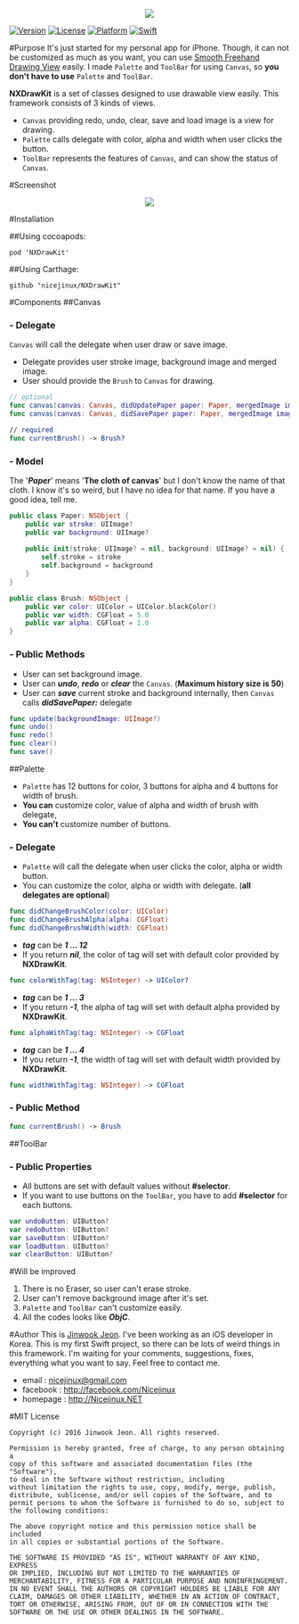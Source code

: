 
<p align="center">
  <img src="images/logo.jpg"/>
</p>



[![Version](https://img.shields.io/cocoapods/v/NXDrawKit.svg?style=flat)](http://cocoapods.org/pods/NXDrawKit)
[![License](https://img.shields.io/badge/license-MIT-yellow.svg)](http://cocoapods.org/pods/NXDrawKit)
[![Platform](https://img.shields.io/cocoapods/p/NXDrawKit.svg?style=flat)](http://cocoapods.org/pods/NXDrawKit)
[![Swift](https://img.shields.io/badge/Swift-2.2-green.svg)](http://cocoapods.org/pods/NXDrawKit)

#Purpose
It's just started for my personal app for iPhone.
Though, it can not be customized as much as you want, you can use [Smooth Freehand Drawing View](http://code.tutsplus.com/tutorials/ios-sdk_freehand-drawing--mobile-13164) easily.
I made `Palette` and `ToolBar` for using `Canvas`, so **you don't have to use** `Palette` and `ToolBar`.

**NXDrawKit** is a set of classes designed to use drawable view easily. 
This framework consists of 3 kinds of views.
 - `Canvas` providing redo, undo, clear, save and load image is a view  for drawing.
 - `Palette` calls delegate with color, alpha and width when user clicks the button.
 - `ToolBar` represents the features of `Canvas`, and can show the status of `Canvas`.



#Screenshot
<p align="center">
  <img src="images/screenShot.gif" border="black"/>
</p>



#Installation

##Using cocoapods:
```
pod 'NXDrawKit'
```

##Using Carthage:
```
github "nicejinux/NXDrawKit"
```


#Components
##Canvas 
### - Delegate
`Canvas` will call the delegate when user draw or save image.  
- Delegate provides user stroke image, background image and merged image. 
- User should provide the `Brush` to `Canvas` for drawing.

```swift
// optional
func canvas(canvas: Canvas, didUpdatePaper paper: Paper, mergedImage image: UIImage?)
func canvas(canvas: Canvas, didSavePaper paper: Paper, mergedImage image: UIImage?)

// required
func currentBrush() -> Brush?
```

### - Model
The '***Paper***' means '**The cloth of canvas**' but I don't know the name of that cloth.
I know it's so weird, but I have no idea for that name.
If you have a good idea, tell me.

```swift
public class Paper: NSObject {
    public var stroke: UIImage?
    public var background: UIImage?
    
    public init(stroke: UIImage? = nil, background: UIImage? = nil) {
        self.stroke = stroke
        self.background = background
    }
}

public class Brush: NSObject {
    public var color: UIColor = UIColor.blackColor()
    public var width: CGFloat = 5.0
    public var alpha: CGFloat = 1.0
}
```


### - Public Methods
 - User can set background image.
 - User can ***undo***, ***redo*** or ***clear*** the `Canvas`. (**Maximum history size is 50**)
 - User can ***save*** current stroke and background internally, then `Canvas` calls ***didSavePaper:*** delegate

```swift
func update(backgroundImage: UIImage?)
func undo()
func redo()
func clear()
func save() 
```

##Palette 
 - `Palette` has 12 buttons for color, 3 buttons for alpha and 4 buttons for width of brush.
 - **You can** customize color, value of alpha and width of brush with delegate, 
 - **You can't** customize number of buttons.

### - Delegate
 - `Palette` will call the delegate when user clicks the color, alpha or width button.
 - You can customize the color, alpha or width with delegate. (**all delegates are optional**)

```swift
func didChangeBrushColor(color: UIColor)
func didChangeBrushAlpha(alpha: CGFloat)
func didChangeBrushWidth(width: CGFloat)
```

 - ***tag*** can be ***1 ... 12*** 
 - If you return ***nil***, the color of tag will set with default color provided by **NXDrawKit**.

```swift
func colorWithTag(tag: NSInteger) -> UIColor?
```

 - ***tag*** can be ***1 ... 3***
 - If you return ***-1***, the alpha of tag will set with default alpha provided by **NXDrawKit**.

```swift
func alphaWithTag(tag: NSInteger) -> CGFloat
```

 - ***tag*** can be ***1 ... 4***
 - If you return ***-1***, the width of tag will set with default width provided by **NXDrawKit**.

```swift
func widthWithTag(tag: NSInteger) -> CGFloat

```


### - Public Method

```swift
func currentBrush() -> Brush
```

##ToolBar
### - Public Properties
 - All buttons are set with default values without **#selector**.
 - If you want to use buttons on the `ToolBar`, you have to add **#selector** for each buttons.
```swift
var undoButton: UIButton?
var redoButton: UIButton?
var saveButton: UIButton?
var loadButton: UIButton?
var clearButton: UIButton?
```


#Will be improved
1. There is no Eraser, so user can't erase stroke.
2. User can't remove background image after it's set.
3. `Palette` and `ToolBar` can't customize easily.
4. All the codes looks like ***ObjC***.



#Author
This is [Jinwook Jeon](http://Nicejinux.NET). 
I've been working as an iOS developer in Korea. 
This is my first Swift project, so there can be lots of weird things in this framework.
I'm waiting for your comments, suggestions, fixes, everything what you want to say.
Feel free to contact me.

 - email : nicejinux@gmail.com
 - facebook : http://facebook.com/Nicejinux
 - homepage : http://Nicejinux.NET


#MIT License

	Copyright (c) 2016 Jinwook Jeon. All rights reserved.

	Permission is hereby granted, free of charge, to any person obtaining a
	copy of this software and associated documentation files (the "Software"),
	to deal in the Software without restriction, including
	without limitation the rights to use, copy, modify, merge, publish,
	distribute, sublicense, and/or sell copies of the Software, and to
	permit persons to whom the Software is furnished to do so, subject to
	the following conditions:

	The above copyright notice and this permission notice shall be included
	in all copies or substantial portions of the Software.

	THE SOFTWARE IS PROVIDED "AS IS", WITHOUT WARRANTY OF ANY KIND, EXPRESS
	OR IMPLIED, INCLUDING BUT NOT LIMITED TO THE WARRANTIES OF
	MERCHANTABILITY, FITNESS FOR A PARTICULAR PURPOSE AND NONINFRINGEMENT.
	IN NO EVENT SHALL THE AUTHORS OR COPYRIGHT HOLDERS BE LIABLE FOR ANY
	CLAIM, DAMAGES OR OTHER LIABILITY, WHETHER IN AN ACTION OF CONTRACT,
	TORT OR OTHERWISE, ARISING FROM, OUT OF OR IN CONNECTION WITH THE
	SOFTWARE OR THE USE OR OTHER DEALINGS IN THE SOFTWARE.
	


